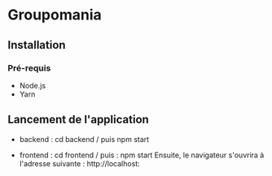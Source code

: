 # Groupomania

## Installation 
### Pré-requis
- Node.js 
- Yarn

## Lancement de l'application
- backend : cd backend / puis npm start

- frontend : cd frontend / puis : npm start
Ensuite, le navigateur s'ouvrira à l'adresse suivante :  http://localhost:





